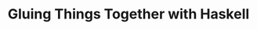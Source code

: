 ---
title: Gluing Things Together with Haskell
url-video: https://www.youtube.com/watch?v=iFZQyLMrkn4
authors:
- Neil Mitchell
type: presentation
tags:
- Bake
- build systems
- continuous integration
libraries:
- Shake
doHaskell-type: video lecture
dohaskell-year: 2014
---
